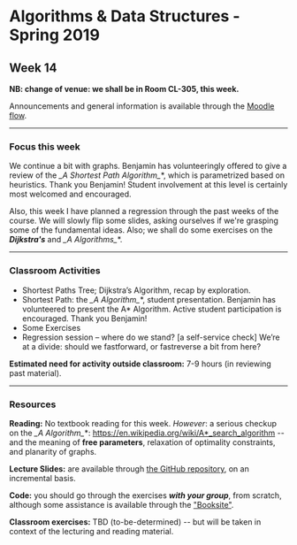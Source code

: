 # Algorithms & Data Structures - Spring 2019

## Week 14
**NB: change of venue: we shall be in Room CL-305, this week.**

Announcements and general information is available through the [Moodle flow](https://cphbusiness.mrooms.net/course/view.php?id=3150). 

-----------------

### Focus this week
We continue a bit with graphs. Benjamin has volunteeringly offered to give a review of the **_A* Shortest Path Algorithm_**, which is parametrized based on heuristics. Thank you Benjamin! Student involvement at this level is certainly most welcomed and encouraged.

Also, this week I have planned a regression through the past weeks of the course. We will slowly flip some slides, asking ourselves if we're grasping some of the fundamental ideas. Also; we shall do some exercises on the **_Dijkstra's_** and **_A* Algorithms_**.

-----------------

### Classroom Activities 

- Shortest Paths Tree; Dijkstra’s Algorithm, recap by exploration.
- Shortest Path: the **_A* Algorithm_**, student presentation. Benjamin has volunteered to present the A* Algorithm. Active student participation is encouraged. Thank you Benjamin!
- Some Exercises 
- Regression session – where do we stand? [a self-service check] We’re at a divide: should we fastforward, or fastreverse a bit from here?

**Estimated need for activity outside classroom:** 7-9 hours (in reviewing past material).

-----------------
### Resources

**Reading:** No textbook reading for this week. _However_: a serious checkup on the **_A* Algorithm_**: https://en.wikipedia.org/wiki/A*_search_algorithm -- and the meaning of **free parameters**, relaxation of optimality constraints, and planarity of graphs. 

**Lecture Slides:** are available through [the GitHub repository](https://github.com/datsoftlyngby/soft2019spring-algorithms/blob/master/Weeklies/Week_14/Slides/02%20Introduction.pdf), on an incremental basis.

**Code:** you should go through the exercises _**with your group**_, from scratch, although some assistance is available through the ["Booksite"](https://algs4.cs.princeton.edu/home/).

**Classroom exercises:** TBD (to-be-determined) -- but will be taken in context of the lecturing and reading material.

